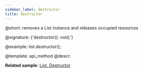 ```yaml
---
sidebar_label: destructor
title: destructor
---          
```


@short: removes a List instance and releases occupied resources

@signature: {'destructor(): void;'}

@example:
list.destructor();

@template: api_method
@descr:

**Related sample**: [List. Destructor](https://snippet.dhtmlx.com/f0zto6m4)



